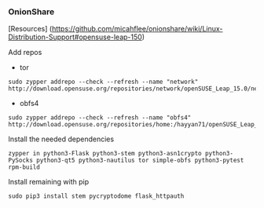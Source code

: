 ### OnionShare

[Resources] (https://github.com/micahflee/onionshare/wiki/Linux-Distribution-Support#opensuse-leap-150)

Add repos
- tor
```
sudo zypper addrepo --check --refresh --name "network" http://download.opensuse.org/repositories/network/openSUSE_Leap_15.0/network.repo

```

- obfs4
```
sudo zypper addrepo --check --refresh --name "obfs4" http://download.opensuse.org/repositories/home:/hayyan71/openSUSE_Leap_15.0/home:hayyan71.repo
```

Install the needed dependencies
```
zypper in python3-Flask python3-stem python3-asn1crypto python3-PySocks python3-qt5 python3-nautilus tor simple-obfs python3-pytest rpm-build
```

Install remaining with pip
```
sudo pip3 install stem pycryptodome flask_httpauth
```
